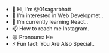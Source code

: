 - 👋 Hi, I’m @01sagarbhatt
- 👀 I’m interested in Web Developmet..
- 🌱 I’m currently learning React..
- 📫 How to reach me Instagram.
- 😄 Pronouns: He
- ⚡ Fun fact: You Are Also Special..

<!---
01sagarbhatt/01sagarbhatt is a ✨ special ✨ repository because its `README.md` (this file) appears on your GitHub profile.
You can click the Preview link to take a look at your changes.
--->
